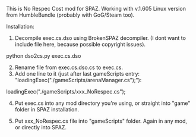 This is No Respec Cost mod for SPAZ. Working with v.1.605 Linux version from HumbleBundle (probably with GoG/Steam too).

Installation:

1. Decompile exec.cs.dso using BrokenSPAZ decompiler. (I dont want to include file here, because possible copyright issues).

python dso2cs.py exec.cs.dso

2. Rename file from exec.cs.dso.cs to exec.cs. 
3. Add one line to it (just after last gameScripts entry: "loadingExec("./gameScripts/arenaManager.cs");"):

loadingExec("./gameScripts/xxx_NoRespec.cs");

4. Put exec.cs into any mod directory you're using, or straight into "game" folder in SPAZ installation.

5. Put xxx_NoRespec.cs file into "gameScripts" folder. Again in any mod, or directly into SPAZ.
